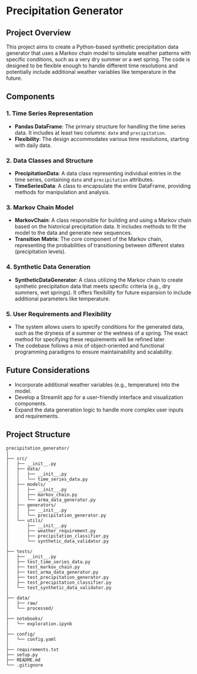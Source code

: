 # Precipitation Generator

## Project Overview

This project aims to create a Python-based synthetic precipitation data generator that uses a Markov chain model to simulate weather patterns with specific conditions, such as a very dry summer or a wet spring. The code is designed to be flexible enough to handle different time resolutions and potentially include additional weather variables like temperature in the future.

## Components

### 1. Time Series Representation
- **Pandas DataFrame**: The primary structure for handling the time series data. It includes at least two columns: `date` and `precipitation`.
- **Flexibility**: The design accommodates various time resolutions, starting with daily data.

### 2. Data Classes and Structure
- **PrecipitationData**: A data class representing individual entries in the time series, containing `date` and `precipitation` attributes.
- **TimeSeriesData**: A class to encapsulate the entire DataFrame, providing methods for manipulation and analysis.

### 3. Markov Chain Model
- **MarkovChain**: A class responsible for building and using a Markov chain based on the historical precipitation data. It includes methods to fit the model to the data and generate new sequences.
- **Transition Matrix**: The core component of the Markov chain, representing the probabilities of transitioning between different states (precipitation levels).

### 4. Synthetic Data Generation
- **SyntheticDataGenerator**: A class utilizing the Markov chain to create synthetic precipitation data that meets specific criteria (e.g., dry summers, wet springs). It offers flexibility for future expansion to include additional parameters like temperature.

### 5. User Requirements and Flexibility
- The system allows users to specify conditions for the generated data, such as the dryness of a summer or the wetness of a spring. The exact method for specifying these requirements will be refined later.
- The codebase follows a mix of object-oriented and functional programming paradigms to ensure maintainability and scalability.

## Future Considerations
- Incorporate additional weather variables (e.g., temperature) into the model.
- Develop a Streamlit app for a user-friendly interface and visualization components.
- Expand the data generation logic to handle more complex user inputs and requirements.

## Project Structure

```plaintext
precipitation_generator/
│
├── src/
│   ├── __init__.py
│   ├── data/
│   │   ├── __init__.py
│   │   └── time_series_data.py
│   ├── models/
│   │   ├── __init__.py
│   │   ├── markov_chain.py
│   │   └── arma_data_generator.py
│   ├── generators/
│   │   ├── __init__.py
│   │   └── precipitation_generator.py
│   └── utils/
│       ├── __init__.py
│       ├── weather_requirement.py
│       ├── precipitation_classifier.py
│       └── synthetic_data_validator.py
│
├── tests/
│   ├── __init__.py
│   ├── test_time_series_data.py
│   ├── test_markov_chain.py
│   ├── test_arma_data_generator.py
│   ├── test_precipitation_generator.py
│   ├── test_precipitation_classifier.py
│   └── test_synthetic_data_validator.py
│
├── data/
│   ├── raw/
│   └── processed/
│
├── notebooks/
│   └── exploration.ipynb
│
├── config/
│   └── config.yaml
│
├── requirements.txt
├── setup.py
├── README.md
└── .gitignore
